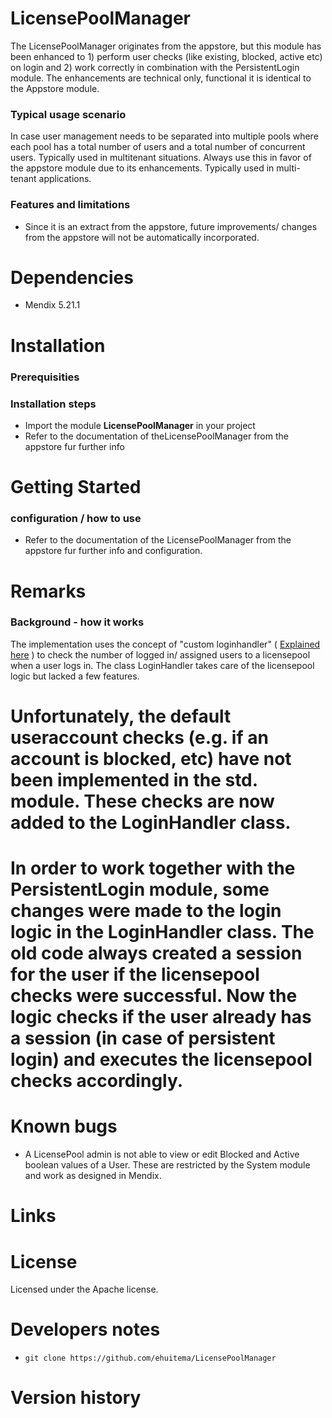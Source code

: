 # LicensePoolManager
 
The LicensePoolManager originates from the appstore, but this module has been enhanced to 1) perform user checks (like existing, blocked, active etc) on login and 2) work correctly in combination with the PersistentLogin module. The enhancements are technical only, functional it is identical to the Appstore module.
 
### Typical usage scenario
In case user management needs to be separated into multiple pools where each pool has a total number of users and a total number of concurrent users. Typically used in multitenant situations.
Always use this in favor of the appstore module due to its enhancements. Typically used in multi-tenant applications.
 
### Features and limitations
* Since it is an extract from the appstore, future improvements/ changes from the appstore will not be automatically incorporated.
 
# Dependencies
* Mendix 5.21.1
 
# Installation
### Prerequisities
 
### Installation steps
* Import the module **LicensePoolManager** in your project
* Refer to the documentation of theLicensePoolManager from the appstore fur further info
 
# Getting Started
 
### configuration / how to use
* Refer to the documentation of the LicensePoolManager from the appstore fur further info and configuration.
 
# Remarks
### Background - how it works
The implementation uses the concept of "custom loginhandler" ( [Explained here](https://bartgroot.nl/mendix/custom-checks-on-login/) ) to check the number of logged in/ assigned users to a licensepool when a user logs in. The class LoginHandler takes care of the licensepool logic but lacked a few features.
# Unfortunately, the default useraccount checks (e.g. if an account is blocked, etc) have not been implemented in the std. module. These checks are now added to the LoginHandler class.
# In order to work together with the PersistentLogin module, some changes were made to the login logic in the LoginHandler class. The old code always created a session for the user if the licensepool checks were successful. Now the logic checks if the user already has a session (in case of persistent login) and executes the licensepool checks accordingly. 
 
# Known bugs
* A LicensePool admin is not able to view or edit Blocked and Active boolean values of a User. These are restricted by the System module and work as designed in Mendix.

# Links
 
# License
Licensed under the Apache license.
 
# Developers notes
* `git clone https://github.com/ehuitema/LicensePoolManager`
 
# Version history
